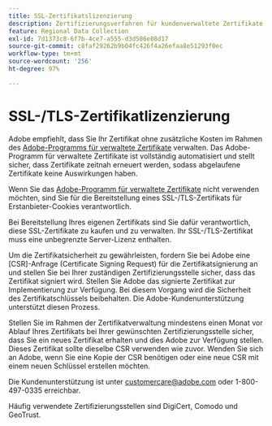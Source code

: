 ```yaml
---
title: SSL-Zertifikatslizenzierung
description: Zertifizierungsverfahren für kundenverwaltete Zertifikate
feature: Regional Data Collection
exl-id: 7d1373c8-6f7b-4ce7-a555-d3d506e08d17
source-git-commit: c8faf29262b9b04fc426f4a26efaa8e51293f0ec
workflow-type: tm+mt
source-wordcount: '256'
ht-degree: 97%

---
```


# SSL-/TLS-Zertifikatlizenzierung

Adobe empfiehlt, dass Sie Ihr Zertifikat ohne zusätzliche Kosten im Rahmen des [Adobe-Programms für verwaltete Zertifikate](https://experienceleague.adobe.com/docs/core-services/interface/ec-cookies/cookies-first-party.html?lang=de) verwalten. Das Adobe-Programm für verwaltete Zertifikate ist vollständig automatisiert und stellt sicher, dass Zertifikate zeitnah erneuert werden, sodass abgelaufene Zertifikate keine Auswirkungen haben.

Wenn Sie das [Adobe-Programm für verwaltete Zertifikate](https://experienceleague.adobe.com/docs/core-services/interface/ec-cookies/cookies-first-party.html) nicht verwenden möchten, sind Sie für die Bereitstellung eines SSL-/TLS-Zertifikats für Erstanbieter-Cookies verantwortlich.

Bei Bereitstellung Ihres eigenen Zertifikats sind Sie dafür verantwortlich, diese SSL-Zertifikate zu kaufen und zu verwalten.  Ihr SSL-/TLS-Zertifikat muss eine unbegrenzte Server-Lizenz enthalten.

Um die Zertifikatsicherheit zu gewährleisten, fordern Sie bei Adobe eine [CSR]-Anfrage (Certificate Signing Request) für die Zertifikatsignierung an und stellen Sie bei Ihrer zuständigen Zertifizierungsstelle sicher, dass das Zertifikat signiert wird.  Stellen Sie Adobe das signierte Zertifikat zur Implementierung zur Verfügung.  Bei diesem Vorgang wird die Sicherheit des Zertifikatschlüssels beibehalten.  Die Adobe-Kundenunterstützung unterstützt diesen Prozess.

Stellen Sie im Rahmen der Zertifikatverwaltung mindestens einen Monat vor Ablauf Ihres Zertifikats bei Ihrer gewünschten Zertifizierungsstelle sicher, dass Sie ein neues Zertifikat erhalten und dies Adobe zur Verfügung stellen.  Dieses Zertifikat sollte dieselbe CSR verwenden wie zuvor.  Wenden Sie sich an Adobe, wenn Sie eine Kopie der CSR benötigen oder eine neue CSR mit einem neuen Schlüssel erstellen möchten.

Die Kundenunterstützung ist unter customercare@adobe.com oder 1-800-497-0335 erreichbar.

Häufig verwendete Zertifizierungsstellen sind DigiCert, Comodo und GeoTrust.
